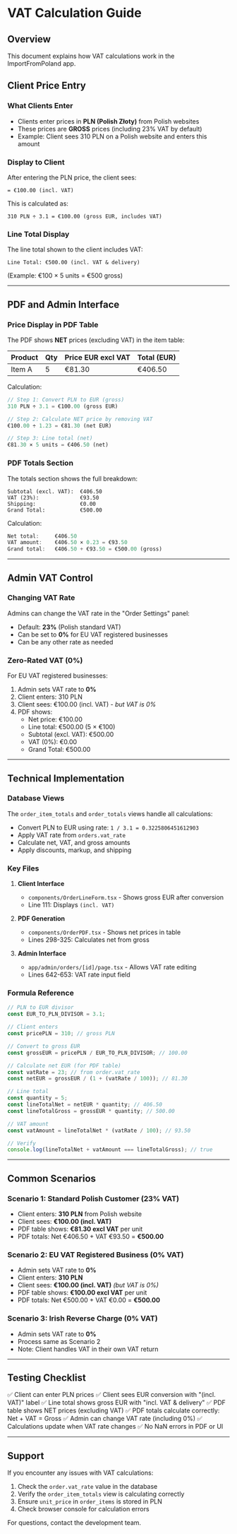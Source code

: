 # VAT Calculation Guide

## Overview
This document explains how VAT calculations work in the ImportFromPoland app.

## Client Price Entry

### What Clients Enter
- Clients enter prices in **PLN (Polish Złoty)** from Polish websites
- These prices are **GROSS** prices (including 23% VAT by default)
- Example: Client sees 310 PLN on a Polish website and enters this amount

### Display to Client
After entering the PLN price, the client sees:
```
= €100.00 (incl. VAT)
```

This is calculated as:
```
310 PLN ÷ 3.1 = €100.00 (gross EUR, includes VAT)
```

### Line Total Display
The line total shown to the client includes VAT:
```
Line Total: €500.00 (incl. VAT & delivery)
```
(Example: €100 × 5 units = €500 gross)

---

## PDF and Admin Interface

### Price Display in PDF Table
The PDF shows **NET** prices (excluding VAT) in the item table:

| Product | Qty | Price EUR excl VAT | Total (EUR) |
|---------|-----|-------------------|-------------|
| Item A  | 5   | €81.30            | €406.50     |

Calculation:
```javascript
// Step 1: Convert PLN to EUR (gross)
310 PLN ÷ 3.1 = €100.00 (gross EUR)

// Step 2: Calculate NET price by removing VAT
€100.00 ÷ 1.23 = €81.30 (net EUR)

// Step 3: Line total (net)
€81.30 × 5 units = €406.50 (net)
```

### PDF Totals Section
The totals section shows the full breakdown:

```
Subtotal (excl. VAT):  €406.50
VAT (23%):             €93.50
Shipping:              €0.00
Grand Total:           €500.00
```

Calculation:
```javascript
Net total:     €406.50
VAT amount:    €406.50 × 0.23 = €93.50
Grand total:   €406.50 + €93.50 = €500.00 (gross)
```

---

## Admin VAT Control

### Changing VAT Rate
Admins can change the VAT rate in the "Order Settings" panel:
- Default: **23%** (Polish standard VAT)
- Can be set to **0%** for EU VAT registered businesses
- Can be any other rate as needed

### Zero-Rated VAT (0%)
For EU VAT registered businesses:

1. Admin sets VAT rate to **0%**
2. Client enters: 310 PLN
3. Client sees: €100.00 (incl. VAT) - *but VAT is 0%*
4. PDF shows:
   - Net price: €100.00
   - Line total: €500.00 (5 × €100)
   - Subtotal (excl. VAT): €500.00
   - VAT (0%): €0.00
   - Grand Total: €500.00

---

## Technical Implementation

### Database Views
The `order_item_totals` and `order_totals` views handle all calculations:
- Convert PLN to EUR using rate: `1 / 3.1 = 0.3225806451612903`
- Apply VAT rate from `orders.vat_rate`
- Calculate net, VAT, and gross amounts
- Apply discounts, markup, and shipping

### Key Files
1. **Client Interface**
   - `components/OrderLineForm.tsx` - Shows gross EUR after conversion
   - Line 111: Displays `(incl. VAT)`

2. **PDF Generation**
   - `components/OrderPDF.tsx` - Shows net prices in table
   - Lines 298-325: Calculates net from gross

3. **Admin Interface**
   - `app/admin/orders/[id]/page.tsx` - Allows VAT rate editing
   - Lines 642-653: VAT rate input field

### Formula Reference
```javascript
// PLN to EUR divisor
const EUR_TO_PLN_DIVISOR = 3.1;

// Client enters
const pricePLN = 310; // gross PLN

// Convert to gross EUR
const grossEUR = pricePLN / EUR_TO_PLN_DIVISOR; // 100.00

// Calculate net EUR (for PDF table)
const vatRate = 23; // from order.vat_rate
const netEUR = grossEUR / (1 + (vatRate / 100)); // 81.30

// Line total
const quantity = 5;
const lineTotalNet = netEUR * quantity; // 406.50
const lineTotalGross = grossEUR * quantity; // 500.00

// VAT amount
const vatAmount = lineTotalNet * (vatRate / 100); // 93.50

// Verify
console.log(lineTotalNet + vatAmount === lineTotalGross); // true
```

---

## Common Scenarios

### Scenario 1: Standard Polish Customer (23% VAT)
- Client enters: **310 PLN** from Polish website
- Client sees: **€100.00 (incl. VAT)**
- PDF table shows: **€81.30 excl VAT** per unit
- PDF totals: Net €406.50 + VAT €93.50 = **€500.00**

### Scenario 2: EU VAT Registered Business (0% VAT)
- Admin sets VAT rate to **0%**
- Client enters: **310 PLN**
- Client sees: **€100.00 (incl. VAT)** *(but VAT is 0%)*
- PDF table shows: **€100.00 excl VAT** per unit
- PDF totals: Net €500.00 + VAT €0.00 = **€500.00**

### Scenario 3: Irish Reverse Charge (0% VAT)
- Admin sets VAT rate to **0%**
- Process same as Scenario 2
- Note: Client handles VAT in their own VAT return

---

## Testing Checklist

✅ Client can enter PLN prices
✅ Client sees EUR conversion with "(incl. VAT)" label
✅ Line total shows gross EUR with "incl. VAT & delivery"
✅ PDF table shows NET prices (excluding VAT)
✅ PDF totals calculate correctly: Net + VAT = Gross
✅ Admin can change VAT rate (including 0%)
✅ Calculations update when VAT rate changes
✅ No NaN errors in PDF or UI

---

## Support

If you encounter any issues with VAT calculations:
1. Check the `order.vat_rate` value in the database
2. Verify the `order_item_totals` view is calculating correctly
3. Ensure `unit_price` in `order_items` is stored in PLN
4. Check browser console for calculation errors

For questions, contact the development team.

